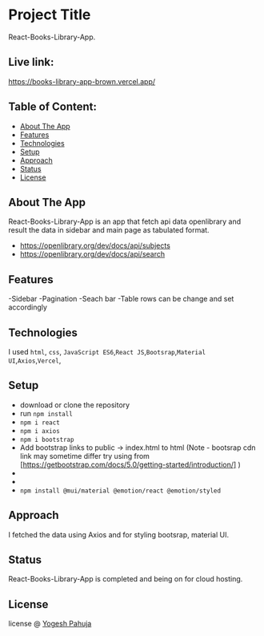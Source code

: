 # Project Title

React-Books-Library-App.

## Live link:
https://books-library-app-brown.vercel.app/

## Table of Content:

- [About The App](#about-the-app)
- [Features](#Features)
- [Technologies](#technologies)
- [Setup](#setup)
- [Approach](#approach)
- [Status](#status)
- [License](#license)

## About The App
React-Books-Library-App is an app that fetch api data openlibrary and result the data in sidebar and main page as tabulated format.
- https://openlibrary.org/dev/docs/api/subjects
- https://openlibrary.org/dev/docs/api/search

## Features
-Sidebar
-Pagination
-Seach bar
-Table rows can be change and set accordingly

## Technologies
I used `html`, `css`, `JavaScript ES6`,`React JS`,`Bootsrap`,`Material UI`,`Axios`,`Vercel`,

## Setup
- download or clone the repository
- run `npm install`
- `npm i react`
- `npm i axios`
- `npm i bootstrap`
- Add bootstrap links to public -> index.html to html (Note - bootsrap cdn link may sometime differ try using from [https://getbootstrap.com/docs/5.0/getting-started/introduction/] )
- <link href="https://cdn.jsdelivr.net/npm/bootstrap@5.0.2/dist/css/bootstrap.min.css" rel="stylesheet" integrity="sha384-EVSTQN3/azprG1Anm3QDgpJLIm9Nao0Yz1ztcQTwFspd3yD65VohhpuuCOmLASjC" crossorigin="anonymous">
- <script src="https://cdn.jsdelivr.net/npm/bootstrap@5.0.2/dist/js/bootstrap.bundle.min.js" integrity="sha384-MrcW6ZMFYlzcLA8Nl+NtUVF0sA7MsXsP1UyJoMp4YLEuNSfAP+JcXn/tWtIaxVXM" crossorigin="anonymous"></script>
- `npm install @mui/material @emotion/react @emotion/styled`

## Approach
I fetched the data using Axios and for styling bootsrap, material UI.
## Status
React-Books-Library-App is completed and being on for cloud hosting.


## License

license @ [Yogesh Pahuja](https://github.com/pahujayogesh)
